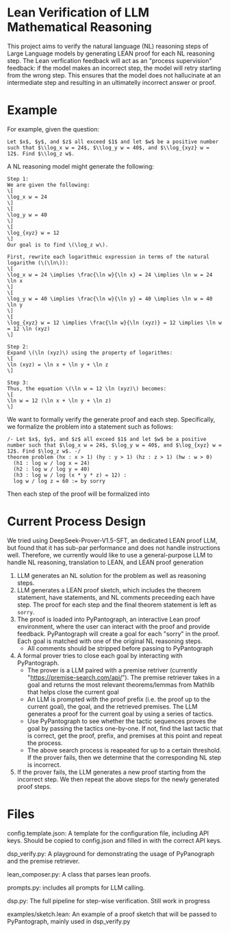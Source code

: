 # Lean Verification of LLM Mathematical Reasoning
This project aims to verify the natural language (NL) reasoning steps of Large Language models by generating LEAN proof for each NL reasoning step. The Lean verfication feedback will act as an "process supervision" feedback: if the model makes an incorrect step, the model will retry starting from the wrong step. This ensures that the model does not hallucinate at an intermediate step and resulting in an ultimatelly incorrect answer or proof.

# Example
For example, given the question:
```
Let $x$, $y$, and $z$ all exceed $1$ and let $w$ be a positive number such that $\\log_x w = 24$, $\\log_y w = 40$, and $\\log_{xyz} w = 12$. Find $\\log_z w$.
```

A NL reasoning model might generate the following:

```
Step 1:
We are given the following:
\[
\log_x w = 24
\]
\[
\log_y w = 40
\]
\[
\log_{xyz} w = 12
\]
Our goal is to find \(\log_z w\).

First, rewrite each logarithmic expression in terms of the natural logarithm (\(\ln\)):
\[
\log_x w = 24 \implies \frac{\ln w}{\ln x} = 24 \implies \ln w = 24 \ln x
\]
\[
\log_y w = 40 \implies \frac{\ln w}{\ln y} = 40 \implies \ln w = 40 \ln y
\]
\[
\log_{xyz} w = 12 \implies \frac{\ln w}{\ln (xyz)} = 12 \implies \ln w = 12 \ln (xyz)
\]

Step 2:
Expand \(\ln (xyz)\) using the property of logarithms:
\[
\ln (xyz) = \ln x + \ln y + \ln z
\]

Step 3:
Thus, the equation \(\ln w = 12 \ln (xyz)\) becomes:
\[
\ln w = 12 (\ln x + \ln y + \ln z)
\]
```

We want to formally verify the generate proof and each step. Specifically, we formalize the problem into a statement such as follows:
``` lean
/- Let $x$, $y$, and $z$ all exceed $1$ and let $w$ be a positive number such that $\log_x w = 24$, $\log_y w = 40$, and $\log_{xyz} w = 12$. Find $\log_z w$. -/
theorem problem (hx : x > 1) (hy : y > 1) (hz : z > 1) (hw : w > 0)
  (h1 : log w / log x = 24)
  (h2 : log w / log y = 40)
  (h3 : log w / log (x * y * z) = 12) :
  log w / log z = 60 := by sorry
```

Then each step of the proof will be formalized into

# Current Process Design
We tried using DeepSeek-Prover-V1.5-SFT, an dedicated LEAN proof LLM, but found that it has sub-par performance and does not handle instructions well. Therefore, we currently would like to use a general-purpose LLM to handle NL reasoning, translation to LEAN, and LEAN proof generation
1. LLM generates an NL solution for the problem as well as reasoning steps.
2. LLM generates a LEAN proof sketch, which includes the theorem statement, have statements, and NL comments preceeding each have step. The proof for each step and the final theorem statement is left as `sorry`.
3. The proof is loaded into PyPantograph, an interactive Lean proof environment, where the user can interact with the proof and provide feedback. PyPantograph will create a goal for each "sorry" in the proof. Each goal is matched with one of the original NL reasoning steps.
    * All comments should be stripped before passing to PyPantograph
4. A formal prover tries to close each goal by interacting with PyPantograph.
    * The prover is a LLM paired with a premise retriver (currently "https://premise-search.com/api/"). The premise retriever takes in a goal and returns the most relevant theorems/lemmas from Mathlib that helps close the current goal
    * An LLM is prompted with the proof prefix (i.e. the proof up to the current goal), the goal, and the retrieved premises. The LLM generates a proof for the current goal by using a series of tactics.
    * Use PyPantograph to see whether the tactic sequences proves the goal by passing the tactics one-by-one. If not, find the last tactic that is correct, get the proof, prefix, and premises at this point and repeat the process.
    * The above search process is reapeated for up to a certain threshold. If the prover fails, then we determine that the corresponding NL step is incorrect.
5. If the prover fails, the LLM generates a new proof starting from the incorrect step. We then repeat the above steps for the newly generated proof steps.

# Files
config.template.json: A template for the configuration file, including API keys. Should be copied to config.json and filled in with the correct API keys.

dsp_verify.py: A playground for demonstrating the usage of PyPanograph and the premise retriever.

lean_composer.py: A class that parses lean proofs.

prompts.py: includes all prompts for LLM calling.

dsp.py: The full pipeline for step-wise verification. Still work in progress

examples/sketch.lean: An example of a proof sketch that will be passed to PyPantograph, mainly used in dsp_verify.py
